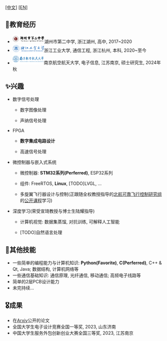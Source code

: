 [\[中文\]](public_docs/AboutMe_ZH.md)   [\[EN\]](public_docs/AboutMe_EN.md)

## 🏫教育经历

* <img src="..\_media\hzez.png" alt="hzez" style="zoom:31.5%;" />湖州市第二中学, 浙江湖州, 高中, 2017~2020
* <img src="..\_media\zjut.png" alt="zjut" style="zoom: 10.7%;" />浙江工业大学, 通信工程, 浙江杭州, 本科,  2020~至今
* <img src="..\_media\nuaa.png" alt="nuaa" style="zoom: 40%;" />南京航空航天大学, 电子信息, 江苏南京, 硕士研究生, 2024年秋

## ✨兴趣

* 数字信号处理

  * 数字图像处理

  * 声纳信号处理

* FPGA

  * **数字集成电路设计**

  * 高速信号处理

* 微控制器与嵌入式系统

  * 微控制器: **STM32系列(Perferred)**, ESP32系列

  * 组件: FreeRTOS, **Linux**, [TODO]LVGL, ...

  * 多旋翼飞行器设计与控制(正跟随全权教授指导的[北航可靠飞行控制研究组](https://rfly.buaa.edu.cn/index.html#/home)的[公开课程](https://rfly.buaa.edu.cn/course.html)学习)

* 深度学习(荣受宣琦教授与博士生陆耀指导)

  * 计算机视觉: 数据集蒸馏, 对抗训练, 可解释人工智能

  * [TODO]自然语言处理

## 🔆其他技能

* 一些简单的编程能力与计算机知识: **Python(Favorite)**, **C(Perferred)**, C++ & Qt, Java; 数据结构, 计算机网络等
* 一些通信基础知识: 通信原理, 光纤通信, 移动通信; 高频电子线路等
* 简单的2层PCB设计能力
* 未完持续...

## 🎖成果

* 在[Arxiv](https://arxiv.org/abs/2310.03295)公开的论文
* 全国大学生电子设计竞赛全国一等奖, 2023, 山东济南
* 中国大学生服务外包创新创业大赛全国三等奖, 2023, 江苏南京